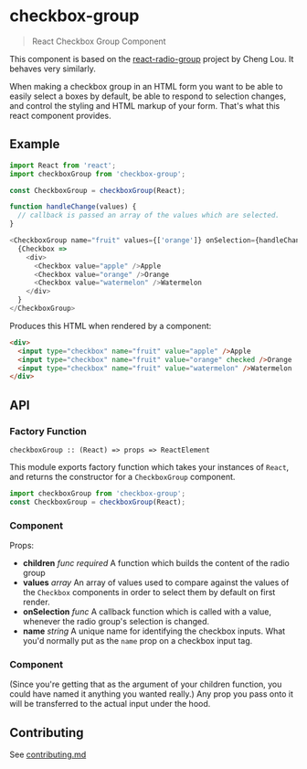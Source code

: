 # checkbox-group

> React Checkbox Group Component

This component is based on the [react-radio-group](https://github.com/chenglou/react-radio-group) project by Cheng Lou.
It behaves very similarly.

When making a checkbox group in an HTML form you want to be able to easily select a boxes by default, be able
to respond to selection changes, and control the styling and HTML markup of your form. That's what this react component provides.

## Example

```js
import React from 'react';
import checkboxGroup from 'checkbox-group';

const CheckboxGroup = checkboxGroup(React);

function handleChange(values) {
  // callback is passed an array of the values which are selected.
}

<CheckboxGroup name="fruit" values={['orange']} onSelection={handleChange}>
  {Checkbox =>
    <div>
      <Checkbox value="apple" />Apple
      <Checkbox value="orange" />Orange
      <Checkbox value="watermelon" />Watermelon
    </div>
  }
</CheckboxGroup>
```

Produces this HTML when rendered by a component:

```html
<div>
  <input type="checkbox" name="fruit" value="apple" />Apple
  <input type="checkbox" name="fruit" value="orange" checked />Orange
  <input type="checkbox" name="fruit" value="watermelon" />Watermelon
</div>
```

## API

### Factory Function

`checkboxGroup :: (React) => props => ReactElement`

This module exports factory function which takes your instances of `React`, and returns the
constructor for a `CheckboxGroup` component.

```js
import checkboxGroup from 'checkbox-group';
const CheckboxGroup = checkboxGroup(React);
```

### <CheckboxGroup /> Component

Props:

- **children** *func* *required* A function which builds the content of the radio group
- **values** *array* An array of values used to compare against the values of the `Checkbox` components in order to select them by default on first render.
- **onSelection** *func* A callback function which is called with a value, whenever the radio group's selection is changed.
- **name** *string* A unique name for identifying the checkbox inputs. What you'd normally put as the `name` prop on a checkbox input tag.

### <Checkbox /> Component

(Since you're getting that as the argument of your children function, you could have named it anything you wanted really.) Any prop you pass onto it will be transferred to the actual input under the hood.

## Contributing

See [contributing.md](contributing.md)
